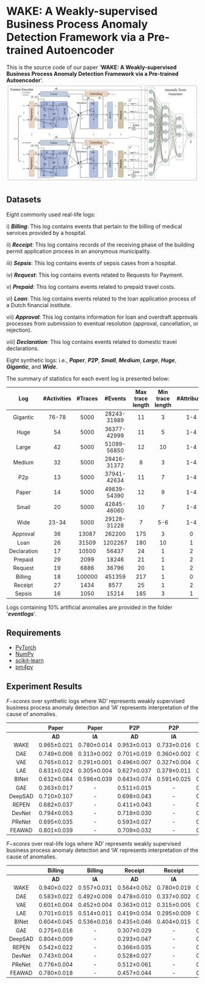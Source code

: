 # WAKE: A Weakly-supervised Business Process Anomaly Detection Framework via a Pre-trained Autoencoder
This is the source code of our paper '**WAKE: A Weakly-supervised Business Process Anomaly Detection Framework via a Pre-trained Autoencoder**'.
![model](architecture.png)

## Datasets
Eight commonly used real-life logs:

i) **_Billing_**: This log contains events that pertain to the billing of medical services provided by a hospital.

ii) **_Receipt_**: This log contains records of the receiving phase of the building permit application process in an anonymous municipality.

iii) **_Sepsis_**: This log contains events of sepsis cases from a hospital.

iv) **_Request_**: This log contains events related to Requests for Payment.

v) **_Prepaid_**: This log contains events related to prepaid travel costs.

vi) **_Loan_**: This log contains events related to the loan application process of a Dutch financial institute.

vii) **_Approval_**: This log contains information for loan and overdraft approvals processes from submission to eventual resolution (approval, cancellation, or rejection).

viii) **_Declaration_**: This log contains events related to domestic travel declarations.

Eight synthetic logs: i.e., **_Paper_**,  _**P2P**_, **_Small_**, **_Medium_**, **_Large_**, **_Huge_**, **_Gigantic_**, and **_Wide_**.

The summary of statistics for each event log is presented below:

| Log            | #Activities    | #Traces    | #Events         | Max trace length       | Min trace length    | #Attributes    | #Attribute values  |
|:--------------:|:--------------:|:----------:|:---------------:|:----------------------:|:-------------------:|:--------------:|:------------------:|
| Gigantic       | 76-78          | 5000       |  28243-31989    | 11                     | 3                   |  1-4           |  70-363            |
| Huge           | 54             | 5000       |  36377-42999    | 11                     | 5                   |  1-4           |  69-340            |
| Large          | 42             | 5000       |  51099-56850    | 12                     | 10                  |  1-4           |  68-292            |
| Medium         | 32             | 5000       |  28416-31372    | 8                      | 3                   |  1-4           |  66-276            |
| P2p            | 13             | 5000       |  37941-42634    | 11                     | 7                   |  1-4           |  39-146            |
| Paper          | 14             | 5000       |  49839-54390    | 12                     | 9                   |  1-4           |  36-128            |
| Small          | 20             | 5000       |  42845-46060    | 10                     | 7                   |  1-4           |  39-144            |
| Wide           | 23-34          | 5000       |  29128-31228    | 7                      |  5-6                |  1-4           |  53-264            |
| Approval       | 36             | 13087      | 262200          | 175                    | 3                   | 0              | 0                  |
| Loan           | 26             | 31509      | 1202267         | 180                    | 10                  | 1              | 149                |
| Declaration    | 17             | 10500      | 56437           | 24                     | 1                   | 2              | 9                  |
| Prepaid        | 29             | 2099       | 18246           | 21                     | 1                   | 2              | 10                 |
| Request        | 19             | 6886       | 36796           | 20                     | 1                   | 2              | 10                 |
| Billing        | 18             | 100000     | 451359          | 217                    | 1                   | 0              | 0                  |
| Receipt        | 27             | 1434       | 8577            | 25                     | 1                   | 2              | 58                 |
| Sepsis         | 16             | 1050       | 15214           | 185                    | 3                   | 1              | 26                 |

Logs containing 10% artificial anomalies are provided in the folder '**_eventlogs_**'.


## Requirements
- [PyTorch](https://pytorch.org)
- [NumPy](https://numpy.org)
- [scikit-learn](https://scikit-learn.org)
- [pm4py](https://pm4py.fit.fraunhofer.de/)

## Experiment Results
_F−scores_ over synthetic logs where ’AD’ represents weakly supervised business process anomaly detection and ’IA’ represents interpretation of the cause of anomalies.

|         | Paper       | Paper       | P2P         | P2P         | Small       | Small       | Medium      | Medium      | Large       | Large       | Huge        | Huge        | Gigantic    | Gigantic    | Wide        | Wide         |
|:-------:|:-----------:|:-----------:|:-----------:|:-----------:|:-----------:|:-----------:|:-----------:|:-----------:|:-----------:|:-----------:|:-----------:|:-----------:|:-----------:|:-----------:|:-----------:|:------------:|
|         | **AD**          | **IA**          | **AD**          | **IA**          | **AD**          | **IA**          | **AD**          | **IA**          | **AD**          | **IA**          | **AD**          | **IA**          | **AD**          | **IA**          | **AD**          | **IA**           |
| WAKE    | 0.965±0.021 | 0.780±0.014 | 0.953±0.013 | 0.733±0.016 | 0.969±0.011 | 0.764±0.014 | 0.920±0.015 | 0.749±0.015 | 0.930±0.024 | 0.788±0.017 | 0.917±0.022 | 0.784±0.007 | 0.909±0.024 | 0.727±0.024 | 0.936±0.009 | 0.728±0.019  |
| DAE     | 0.749±0.006 | 0.313±0.002 | 0.701±0.019 | 0.360±0.002 | 0.796±0.011 | 0.319±0.001 | 0.660±0.009 | 0.350±0.001 | 0.687±0.008 | 0.282±0.001 | 0.555±0.012 | 0.318±0.001 | 0.446±0.018 | 0.292±0.002 | 0.707±0.015 | 0.368±0.001  |
| VAE     | 0.765±0.012 | 0.291±0.001 | 0.496±0.007 | 0.327±0.004 | 0.723±0.010 | 0.309±0.002 | 0.566±0.021 | 0.327±0.002 | 0.704±0.023 | 0.260±0.002 | 0.426±0.017 | 0.276±0.003 | 0.311±0.013 | 0.266±0.003 | 0.520±0.017 | 0.345±0.001  |
| LAE     | 0.631±0.024 | 0.305±0.004 | 0.627±0.037 | 0.379±0.011 | 0.739±0.009 | 0.336±0.004 | 0.549±0.031 | 0.365±0.006 | 0.430±0.036 | 0.297±0.006 | 0.446±0.038 | 0.329±0.008 | 0.340±0.015 | 0.294±0.007 | 0.734±0.023 | 0.370±0.004  |
| BINet   | 0.632±0.084 | 0.596±0.039 | 0.643±0.074 | 0.591±0.025 | 0.667±0.071 | 0.615±0.026 | 0.604±0.060 | 0.589±0.015 | 0.633±0.080 | 0.575±0.040 | 0.608±0.069 | 0.599±0.023 | 0.555±0.054 | 0.613±0.018 | 0.601±0.070 | 0.582±0.017  |
| GAE     | 0.363±0.017 | -           | 0.511±0.015 | -           | 0.374±0.013 | -           | 0.284±0.010 | -           | 0.480±0.028 | -           | 0.296±0.007 | -           | 0.308±0.010 | -           | 0.560±0.027 | -            |
| DeepSAD | 0.710±0.107 | -           | 0.698±0.043 | -           | 0.778±0.079 | -           | 0.696±0.059 | -           | 0.654±0.077 | -           | 0.520±0.050 | -           | 0.567±0.047 | -           | 0.629±0.038 | -            |
| REPEN   | 0.682±0.037 | -           | 0.411±0.043 | -           | 0.744±0.027 | -           | 0.387±0.059 | -           | 0.546±0.057 | -           | 0.380±0.035 | -           | 0.287±0.026 | -           | 0.485±0.070 | -            |
| DevNet  | 0.794±0.053 | -           | 0.719±0.030 | -           | 0.812±0.021 | -           | 0.751±0.010 | -           | 0.771±0.024 | -           | 0.690±0.017 | -           | 0.686±0.016 | -           | 0.787±0.014 | -            |
| PReNet  | 0.695±0.035 | -           | 0.593±0.027 | -           | 0.779±0.026 | -           | 0.675±0.023 | -           | 0.590±0.034 | -           | 0.572±0.027 | -           | 0.657±0.020 | -           | 0.714±0.020 | -            |
| FEAWAD  | 0.801±0.039 | -           | 0.709±0.032 | -           | 0.861±0.026 | -           | 0.764±0.048 | -           | 0.701±0.045 | -           | 0.672±0.050 | -           | 0.674±0.043 | -           | 0.786±0.041 | -            |

_F−scores_ over real-life logs where ’AD’ represents weakly supervised business process anomaly detection and  ’IA’ represents interpretation of the cause of anomalies.

|         | Billing     | Billing     | Receipt      | Receipt     | Sepsis      | Sepsis      | Request     | Request     | Prepaid     | Prepaid     | Loan        | Loan        | Approval    | Approval    | Declaration | Declaration  |
|:-------:|:-----------:|:-----------:|:------------:|:-----------:|:-----------:|:-----------:|:-----------:|:-----------:|:-----------:|:-----------:|:-----------:|:-----------:|:-----------:|:-----------:|:-----------:|:------------:|
|         | **AD**          | **IA**          | **AD**           | **IA**          | **AD**          | **IA**          | **AD**          | **IA**          | **AD**          | **IA**          | **AD**          | **IA**          | **AD**          | **IA**          | **AD**          | **IA**           |
| WAKE    | 0.940±0.022 | 0.557±0.031 | 0.564±0.052  | 0.780±0.019 | 0.469±0.037 | 0.619±0.002 | 0.934±0.022 | 0.547±0.009 | 0.655±0.027 | 0.768±0.018 | 0.720±0.018 | 0.597±0.009 | 0.845±0.022 | 0.621±0.024 | 0.930±0.022 | 0.722±0.027  |
| DAE     | 0.583±0.022 | 0.492±0.008 | 0.478±0.010  | 0.337±0.002 | 0.307±0.003 | 0.338±0.001 | 0.756±0.002 | 0.409±0.002 | 0.577±0.000 | 0.222±0.003 | 0.313±0.002 | 0.252±0.001 | 0.521±0.012 | 0.446±0.005 | 0.747±0.004 | 0.420±0.006  |
| VAE     | 0.601±0.004 | 0.452±0.004 | 0.363±0.012  | 0.315±0.005 | 0.281±0.010 | 0.328±0.010 | 0.447±0.021 | 0.325±0.004 | 0.260±0.013 | 0.188±0.003 | 0.196±0.002 | 0.212±0.002 | 0.240±0.006 | 0.423±0.006 | 0.603±0.005 | 0.336±0.003  |
| LAE     | 0.701±0.015 | 0.514±0.011 | 0.419±0.034  | 0.295±0.009 | 0.280±0.008 | 0.255±0.016 | 0.715±0.028 | 0.520±0.009 | 0.496±0.023 | 0.261±0.016 | 0.199±0.001 | 0.261±0.004 | 0.483±0.027 | 0.523±0.024 | 0.709±0.026 | 0.570±0.040  |
| BINet   | 0.604±0.045 | 0.536±0.016 | 0.435±0.046  | 0.404±0.015 | 0.342±0.017 | 0.181±0.022 | 0.640±0.017 | 0.511±0.007 | 0.650±0.023 | 0.616±0.019 | 0.494±0.036 | 0.493±0.016 | 0.596±0.132 | 0.583±0.037 | 0.517±0.026 | 0.668±0.010  |
| GAE     | 0.275±0.016 | -           | 0.307±0.029  | -           | 0.231±0.003 | -           | 0.360±0.000 | -           | 0.288±0.007 | -           | 0.182±0.000 | -           | 0.346±0.018 | -           | 0.355±0.002 | -            |
| DeepSAD | 0.804±0.009 | -           | 0.293±0.047  | -           | 0.287±0.019 | -           | 0.611±0.056 | -           | 0.556±0.015 | -           | 0.253±0.005 | -           | 0.494±0.030 | -           | 0.673±0.068 | -            |
| REPEN   | 0.542±0.022 | -           | 0.366±0.035  | -           | 0.244±0.012 | -           | 0.573±0.042 | -           | 0.465±0.042 | -           | 0.189±0.001 | -           | 0.240±0.003 | -           | 0.576±0.017 | -            |
| DevNet  | 0.743±0.004 | -           | 0.528±0.027  | -           | 0.297±0.016 | -           | 0.850±0.011 | -           | 0.595±0.041 | -           | 0.269±0.005 | -           | 0.619±0.005 | -           | 0.863±0.010 | -            |
| PReNet  | 0.776±0.004 | -           | 0.512±0.061  | -           | 0.315±0.014 | -           | 0.728±0.017 | -           | 0.577±0.017 | -           | 0.260±0.005 | -           | 0.657±0.004 | -           | 0.865±0.011 | -            |
| FEAWAD  | 0.780±0.018 | -           | 0.457±0.044 | -           | 0.328±0.024 | -           | 0.815±0.020 | -           | 0.563±0.032 | -           | 0.300±0.003 | -           | 0.553±0.035 | -           | 0.847±0.013 | -            |
